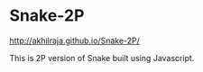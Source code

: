 # Snake-2P
http://akhilraja.github.io/Snake-2P/

This is 2P version of Snake built using Javascript.




